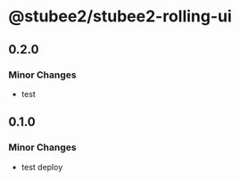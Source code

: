 # @stubee2/stubee2-rolling-ui

## 0.2.0

### Minor Changes

- test

## 0.1.0

### Minor Changes

- test deploy
